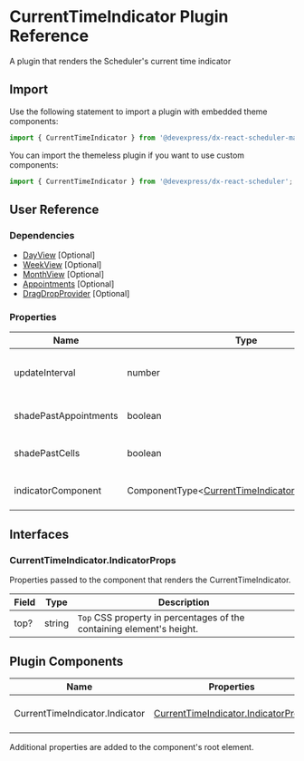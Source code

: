 # CurrentTimeIndicator Plugin Reference

A plugin that renders the Scheduler's current time indicator

## Import

Use the following statement to import a plugin with embedded theme components:

```js
import { CurrentTimeIndicator } from '@devexpress/dx-react-scheduler-material-ui';
```

You can import the themeless plugin if you want to use custom components:

```js
import { CurrentTimeIndicator } from '@devexpress/dx-react-scheduler';
```

## User Reference

### Dependencies

- [DayView](day-view.md) [Optional]
- [WeekView](week-view.md) [Optional]
- [MonthView](month-view.md) [Optional]
- [Appointments](appointments.md) [Optional]
- [DragDropProvider](drag-drop-provider.md) [Optional]

### Properties

Name | Type | Default | Description
-----|------|---------|------------
updateInterval | number | 60000 | The time interval in milliseconds between Indicator's position updates.
shadePastAppointments | boolean | `false` | Specifies whether the past appointments should be shaded.
shadePastCells | boolean | `false` | Specifies whether past cells should be shaded.
indicatorComponent | ComponentType&lt;[CurrentTimeIndicator.IndicatorProps](#currenttimeindicatorindicatorprops)&gt; | | A component that renders the CurrentTimeIndicator.

## Interfaces

### CurrentTimeIndicator.IndicatorProps

Properties passed to the component that renders the CurrentTimeIndicator.

Field | Type | Description
------|------|------------
top? | string | `Top` CSS property in percentages of the containing element's height.

## Plugin Components

Name | Properties | Description
-----|------------|------------
CurrentTimeIndicator.Indicator | [CurrentTimeIndicator.IndicatorProps](#currenttimeindicatorindicatorprops) | A component that renders the CurrentTimeIndicator.

Additional properties are added to the component's root element.
